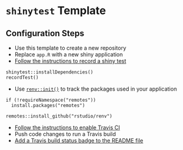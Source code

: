 # `shinytest` Template 

## Configuration Steps 

- Use this template to create a new repository
- Replace `app.R` with a new shiny application
- [Follow the instructions to record a shiny test](https://rstudio.github.io/shinytest/articles/shinytest.html)
  
```
shinytest::installDependencies()
recordTest()
```

- Use [`renv::init()`](https://github.com/rstudio/renv) to track the packages used in your application

```
if (!requireNamespace("remotes"))
  install.packages("remotes")

remotes::install_github("rstudio/renv")
```

- [Follow the instructions to enable Travis CI](https://rstudio.github.io/shinytest/articles/ci.html)
- Push code changes to run a Travis build
- [Add a Travis build status badge to the README file](https://docs.travis-ci.com/user/status-images/)
